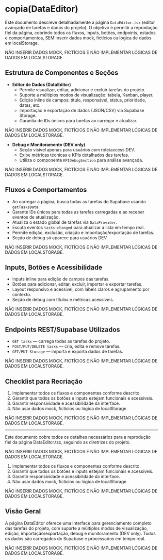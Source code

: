 # copia(DataEditor)

Este documento descreve detalhadamente a página `DataEditor.tsx` (editor avançado de tarefas e dados do projeto). O objetivo é permitir a reprodução fiel da página, cobrindo todos os fluxos, inputs, botões, endpoints, estados e comportamentos, SEM inserir dados mock, fictícios ou lógica de dados em localStorage.

NÃO INSERIR DADOS MOCK, FICTÍCIOS E NÃO IMPLEMENTAR LÓGICAS DE DADOS EM LOCALSTORAGE.

## Estrutura de Componentes e Seções

- **Editor de Dados (DataEditor)**
	- Permite visualizar, editar, adicionar e excluir tarefas do projeto.
	- Suporte a múltiplos modos de visualização: tabela, Kanban, player.
	- Edição inline de campos: título, responsável, status, prioridade, datas, etc.
	- Importação e exportação de dados (JSON/CSV) via Supabase Storage.
	- Garantia de IDs únicos para tarefas ao carregar e atualizar.

NÃO INSERIR DADOS MOCK, FICTÍCIOS E NÃO IMPLEMENTAR LÓGICAS DE DADOS EM LOCALSTORAGE.

- **Debug e Monitoramento (DEV only)**
	- Seção visível apenas para usuários com role/access DEV.
	- Exibe métricas técnicas e KPIs detalhados das tarefas.
	- Utiliza o componente `KPIDebugSection` para análise avançada.

NÃO INSERIR DADOS MOCK, FICTÍCIOS E NÃO IMPLEMENTAR LÓGICAS DE DADOS EM LOCALSTORAGE.

## Fluxos e Comportamentos

- Ao carregar a página, busca todas as tarefas do Supabase usando `getTasksData`.
- Garante IDs únicos para todas as tarefas carregadas e ao receber eventos de atualização.
- Atualiza o estado global de tarefas via `DataProvider`.
- Escuta eventos `tasks:changed` para atualizar a lista em tempo real.
- Permite edição, exclusão, criação e importação/exportação de tarefas.
- Seção de debug só aparece para usuários DEV.

NÃO INSERIR DADOS MOCK, FICTÍCIOS E NÃO IMPLEMENTAR LÓGICAS DE DADOS EM LOCALSTORAGE.

## Inputs, Botões e Acessibilidade

- Inputs inline para edição de campos das tarefas.
- Botões para adicionar, editar, excluir, importar e exportar tarefas.
- Layout responsivo e acessível, com labels claros e agrupamento por contexto.
- Seção de debug com títulos e métricas acessíveis.

NÃO INSERIR DADOS MOCK, FICTÍCIOS E NÃO IMPLEMENTAR LÓGICAS DE DADOS EM LOCALSTORAGE.

## Endpoints REST/Supabase Utilizados

- `GET tasks` — carrega todas as tarefas do projeto.
- `POST/PUT/DELETE tasks` — cria, edita e remove tarefas.
- `GET/PUT Storage` — importa e exporta dados de tarefas.

NÃO INSERIR DADOS MOCK, FICTÍCIOS E NÃO IMPLEMENTAR LÓGICAS DE DADOS EM LOCALSTORAGE.

## Checklist para Recriação

1. Implementar todos os fluxos e componentes conforme descrito.
2. Garantir que todos os botões e inputs estejam funcionais e acessíveis.
3. Garantir responsividade e acessibilidade da interface.
4. Não usar dados mock, fictícios ou lógica de localStorage.

NÃO INSERIR DADOS MOCK, FICTÍCIOS E NÃO IMPLEMENTAR LÓGICAS DE DADOS EM LOCALSTORAGE.

---

Este documento cobre todos os detalhes necessários para a reprodução fiel da página DataEditor.tsx, seguindo as diretrizes do projeto.

NÃO INSERIR DADOS MOCK, FICTÍCIOS E NÃO IMPLEMENTAR LÓGICAS DE DADOS EM LOCALSTORAGE.

1. Implementar todos os fluxos e componentes conforme descrito.
2. Garantir que todos os botões e inputs estejam funcionais e acessíveis.
3. Garantir responsividade e acessibilidade da interface.
4. Não usar dados mock, fictícios ou lógica de localStorage.

NÃO INSERIR DADOS MOCK, FICTÍCIOS E NÃO IMPLEMENTAR LÓGICAS DE DADOS EM LOCALSTORAGE.

## Visão Geral

A página DataEditor oferece uma interface para gerenciamento completo das tarefas do projeto, com suporte a múltiplos modos de visualização, edição, importação/exportação, debug e monitoramento (DEV only). Todos os dados são carregados do Supabase e processados em tempo real.

NÃO INSERIR DADOS MOCK, FICTÍCIOS E NÃO IMPLEMENTAR LÓGICAS DE DADOS EM LOCALSTORAGE.
